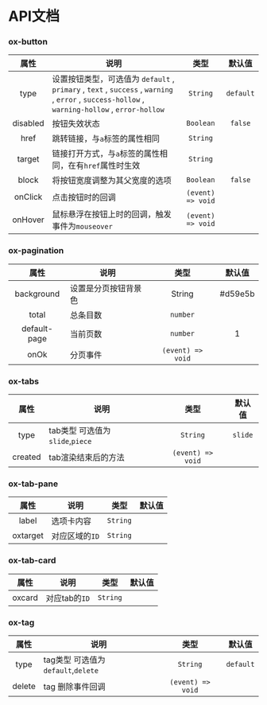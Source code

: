 # API文档

### ox-button


| 属性  | 说明 | 类型 | 默认值 |
| :---: | ---- |:--:|:--:|
| type | 设置按钮类型，可选值为 `default` , `primary` , `text` , `success` , `warning` , `error` , `success-hollow` , `warning-hollow` , `error-hollow` | `String` | `default` |
| disabled | 按钮失效状态 | `Boolean` | `false` |
| href | 跳转链接，与`a`标签的属性相同 | `String` | |
| target | 链接打开方式，与`a`标签的属性相同，在有`href`属性时生效 | `String` | |
| block | 将按钮宽度调整为其父宽度的选项 | `Boolean` | `false` |
| onClick | 点击按钮时的回调 | `(event) => void` |  |
| onHover | 鼠标悬浮在按钮上时的回调，触发事件为`mouseover` | `(event) => void` |  |

### ox-pagination


| 属性  | 说明 | 类型 | 默认值 |
| :---: | ---- |:--:|:--:|
| background | 设置是分页按钮背景色 | String | #d59e5b
| total | 总条目数 | `number` 
| default-page | 当前页数 | `number` | 1
| onOk | 分页事件 |`(event) => void`


### ox-tabs

| 属性  | 说明 | 类型 | 默认值 |
| :---: | ---- |:--:|:--:|
| type |tab类型 可选值为 `slide`,`piece`|`String`|`slide`
| created |tab渲染结束后的方法|`(event) => void`|


### ox-tab-pane

| 属性  | 说明 | 类型 | 默认值 |
| :---: | ---- |:--:|:--:|
| label |选项卡内容|`String`|
| oxtarget |对应区域的`ID`|`String`|


### ox-tab-card

| 属性  | 说明 | 类型 | 默认值 |
| :---: | ---- |:--:|:--:|
| oxcard | 对应tab的`ID` |`String`|


### ox-tag

| 属性  | 说明 | 类型 | 默认值 |
| :---: | ---- |:--:|:--:|
| type |tag类型 可选值为 `default`,`delete`|`String`|`default` 
| delete |tag 删除事件回调|`(event) => void`|
